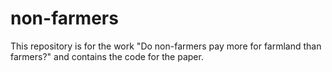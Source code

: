 # non-farmers
This repository is for the work "Do non-farmers pay more for farmland than farmers?" and contains the code for the paper.
